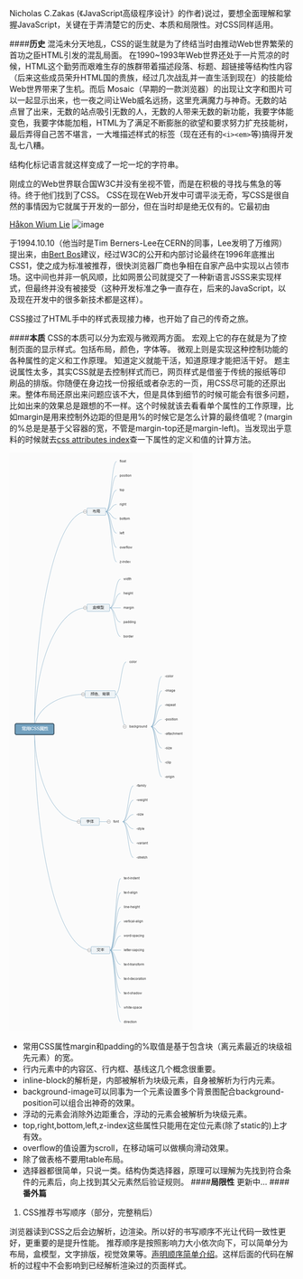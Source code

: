 Nicholas C.Zakas (《JavaScript高级程序设计》的作者)说过，要想全面理解和掌握JavaScript，关键在于弄清楚它的历史、本质和局限性。对CSS同样适用。

####**历史**
混沌未分天地乱，CSS的诞生就是为了终结当时由推动Web世界繁荣的首功之臣HTML引发的混乱局面。
在1990~1993年Web世界还处于一片荒凉的时候，HTML这个勤劳而艰难生存的族群带着描述段落、标题、超链接等结构性内容（后来这些成员荣升HTML国的贵族，经过几次战乱并一直生活到现在）的技能给Web世界带来了生机。而后 Mosaic（早期的一款浏览器）的出现让文字和图片可以一起显示出来，也一夜之间让Web威名远扬，这里充满魔力与神奇。无数的站点冒了出来，无数的站点吸引无数的人，无数的人带来无数的新功能，我要字体能变色，我要字体能加粗，HTML为了满足不断膨胀的欲望和要求努力扩充技能树，最后弄得自己苦不堪言，一大堆描述样式的标签（现在还有的`<i><em>`等)搞得开发乱七八糟。

结构化标记语言就这样变成了一坨一坨的字符串。

刚成立的Web世界联合国W3C并没有坐视不管，而是在积极的寻找与焦急的等待。终于他们找到了CSS。
CSS在现在Web开发中可谓平淡无奇，写CSS是很自然的事情因为它就属于开发的一部分，但在当时却是绝无仅有的。它最初由

[Håkon Wium Lie](https://en.wikipedia.org/wiki/H%C3%A5kon_Wium_Lie) 
![image](http://www.digi.no/incoming/2015/02/02/hkon-wium-lie-for-piratparti/alternates/h1080/H%C3%83%C2%A5kon%20Wium%20Lie%20for%20Piratparti)

于1994.10.10（他当时是Tim Berners-Lee在CERN的同事，Lee发明了万维网）提出来，由[Bert Bos](https://en.wikipedia.org/wiki/Bert_Bos)建议，经过W3C的公开和内部讨论最终在1996年底推出CSS1，使之成为标准被推荐，很快浏览器厂商也争相在自家产品中实现以占领市场。这中间也并非一帆风顺，比如网景公司就提交了一种新语言JSSS来实现样式，但最终并没有被接受（这种开发标准之争一直存在，后来的JavaScript，以及现在开发中的很多新技术都是这样）。

CSS接过了HTML手中的样式表现接力棒，也开始了自己的传奇之旅。

####**本质**
CSS的本质可以分为宏观与微观两方面。
宏观上它的存在就是为了控制页面的显示样式。包括布局，颜色，字体等。
微观上则是实现这种控制功能的各种属性的定义和工作原理。
知道定义就能干活，知道原理才能把活干好。
题主说属性太多，其实CSS就是去控制样式而已，网页样式是借鉴于传统的报纸等印刷品的排版。你随便在身边找一份报纸或者杂志的一页，用CSS尽可能的还原出来。整体布局还原出来问题应该不大，但是具体到细节的时候可能会有很多问题，比如出来的效果总是跟想的不一样。这个时候就该去看看单个属性的工作原理，比如margin是用来控制外边距的但是用%的时候它是怎么计算的最终值呢？(margin的%总是是基于父容器的宽，不管是margin-top还是margin-left)。当发现出乎意料的时候就去[css attributes index](https://www.w3.org/TR/2011/REC-CSS2-20110607/indexlist.html)查一下属性的定义和值的计算方法。

![images](images/base-css-attributes.png)

* 常用CSS属性margin和padding的%取值是基于包含块（离元素最近的块级祖先元素）的宽。
* 行内元素中的内容区、行内框、基线这几个概念很重要。
* inline-block的解析是，内部被解析为块级元素，自身被解析为行内元素。
* background-image可以同事为一个元素设置多个背景图配合background-position可以组合出神奇的效果。
* 浮动的元素会消除外边距重合，浮动的元素会被解析为块级元素。
* top,right,bottom,left,z-index这些属性只能用在定位元素(除了static的)上才有效。
* overflow的值设置为scroll，在移动端可以做横向滑动效果。
* 除了做表格不要用table布局。
* 选择器都很简单，只说一类。结构伪类选择器，原理可以理解为先找到符合条件的元素后，向上找到其父元素然后验证规则。
####**局限性**
更新中...
####**番外篇**
1. CSS推荐书写顺序（部分，完整稍后）

浏览器读到CSS之后会边解析，边渲染。所以好的书写顺序不光让代码一致性更好，更重要的是提升性能。
推荐顺序是按照影响力大小依次向下，可以简单分为布局，盒模型，文字排版，视觉效果等。[声明顺序简单介绍](http://codeguide.bootcss.com/#css-declaration-order)。这样后面的代码在解析的过程中不会影响到已经解析渲染过的页面样式。




